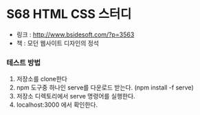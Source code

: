 # S68 HTML CSS 스터디
- 링크 : http://www.bsidesoft.com/?p=3563
- 책 : 모던 웹사이트 디자인의 정석

### 테스트 방법
1. 저장소를 clone한다
2. npm 도구중 하나인 serve를 다운로드 받는다. (npm install -f serve)
3. 저장소 디렉토리에서 serve 명령어를 실행한다.
4. localhost:3000 에서 확인한다.

